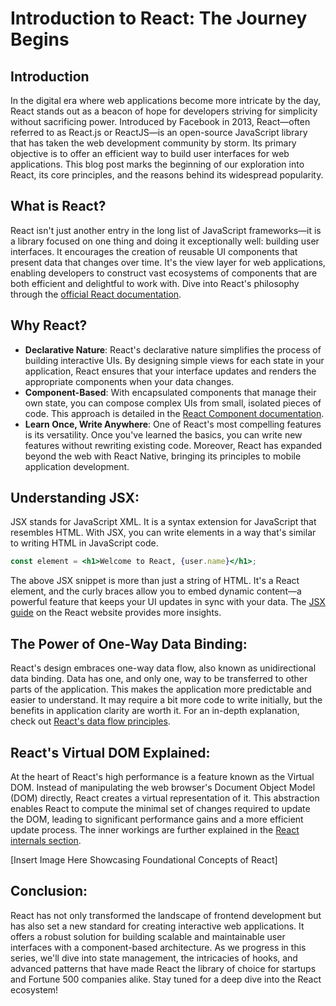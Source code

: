 
# Introduction to React: The Journey Begins

## Introduction

In the digital era where web applications become more intricate by the day, React stands out as a beacon of hope for developers striving for simplicity without sacrificing power. Introduced by Facebook in 2013, React—often referred to as React.js or ReactJS—is an open-source JavaScript library that has taken the web development community by storm. Its primary objective is to offer an efficient way to build user interfaces for web applications. This blog post marks the beginning of our exploration into React, its core principles, and the reasons behind its widespread popularity.

## What is React?

React isn't just another entry in the long list of JavaScript frameworks—it is a library focused on one thing and doing it exceptionally well: building user interfaces. It encourages the creation of reusable UI components that present data that changes over time. It's the view layer for web applications, enabling developers to construct vast ecosystems of components that are both efficient and delightful to work with. Dive into React's philosophy through the [official React documentation](https://reactjs.org/docs/getting-started.html).

## Why React?

- **Declarative Nature**: React's declarative nature simplifies the process of building interactive UIs. By designing simple views for each state in your application, React ensures that your interface updates and renders the appropriate components when your data changes.
- **Component-Based**: With encapsulated components that manage their own state, you can compose complex UIs from small, isolated pieces of code. This approach is detailed in the [React Component documentation](https://reactjs.org/docs/components-and-props.html).
- **Learn Once, Write Anywhere**: One of React's most compelling features is its versatility. Once you've learned the basics, you can write new features without rewriting existing code. Moreover, React has expanded beyond the web with React Native, bringing its principles to mobile application development.

## Understanding JSX:

JSX stands for JavaScript XML. It is a syntax extension for JavaScript that resembles HTML. With JSX, you can write elements in a way that's similar to writing HTML in JavaScript code.

```jsx
const element = <h1>Welcome to React, {user.name}</h1>;
```

The above JSX snippet is more than just a string of HTML. It's a React element, and the curly braces allow you to embed dynamic content—a powerful feature that keeps your UI updates in sync with your data. The [JSX guide](https://reactjs.org/docs/introducing-jsx.html) on the React website provides more insights.

## The Power of One-Way Data Binding:

React's design embraces one-way data flow, also known as unidirectional data binding. Data has one, and only one, way to be transferred to other parts of the application. This makes the application more predictable and easier to understand. It may require a bit more code to write initially, but the benefits in application clarity are worth it. For an in-depth explanation, check out [React's data flow principles](https://reactjs.org/docs/thinking-in-react.html).

## React's Virtual DOM Explained:

At the heart of React's high performance is a feature known as the Virtual DOM. Instead of manipulating the web browser's Document Object Model (DOM) directly, React creates a virtual representation of it. This abstraction enables React to compute the minimal set of changes required to update the DOM, leading to significant performance gains and a more efficient update process. The inner workings are further explained in the [React internals section](https://reactjs.org/docs/faq-internals.html).

[Insert Image Here Showcasing Foundational Concepts of React]

## Conclusion:

React has not only transformed the landscape of frontend development but has also set a new standard for creating interactive web applications. It offers a robust solution for building scalable and maintainable user interfaces with a component-based architecture. As we progress in this series, we'll dive into state management, the intricacies of hooks, and advanced patterns that have made React the library of choice for startups and Fortune 500 companies alike. Stay tuned for a deep dive into the React ecosystem!
